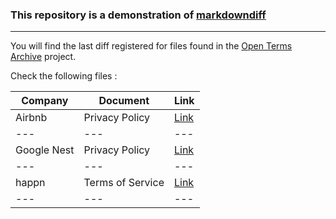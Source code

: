 ### This repository is a demonstration of [markdowndiff](https://github.com/AutoriteDeLaConcurrence/markdowndiff)
--------
You will find the last diff registered for files found in the [Open Terms Archive](https://opentermsarchive.org/fr) project.

Check the following files :

|Company|Document|Link|
|---|---|---|
|Airbnb|Privacy Policy|[Link](/markdowndiff-demo/data/diffs/Airbnb/Privacy%20Policy.html)|
|---|---|---|
|Google Nest|Privacy Policy|[Link](/markdowndiff-demo/data/diffs/Google%20Nest/Privacy%20Policy.html)|
|---|---|---|
|happn|Terms of Service|[Link](/markdowndiff-demo/data/diffs/happn/Terms%20of%20Service.html)|
|---|---|---|
